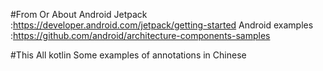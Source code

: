 #From Or About
Android Jetpack :https://developer.android.com/jetpack/getting-started
Android examples :https://github.com/android/architecture-components-samples

#This
All kotlin
Some examples of annotations in Chinese
